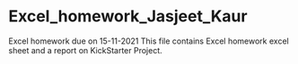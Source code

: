 # Excel_homework_Jasjeet_Kaur
Excel homework due on 15-11-2021
This file contains Excel homework excel sheet and a report on KickStarter Project.  
